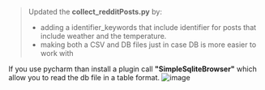 > Updated the **collect_redditPosts.py** by:
> * adding a identifier_keywords that include identifier for posts that include weather and the temperature.
> * making both a CSV and DB files just in case DB is more easier to work with

 If you use pycharm than install a plugin call **"SimpleSqliteBrowser"** which allow you to read the db file in a table format.
 ![image](https://github.com/user-attachments/assets/bd35738f-90d1-4bb8-ae4a-65bbefdba6f6)
